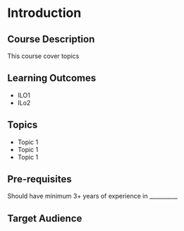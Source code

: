 # Introduction

## Course Description

This course cover topics

## Learning Outcomes

- ILO1
- ILo2

## Topics

- Topic 1
- Topic 1
- Topic 1

## Pre-requisites

Should have minimum 3+ years of experience in __________

## Target Audience

